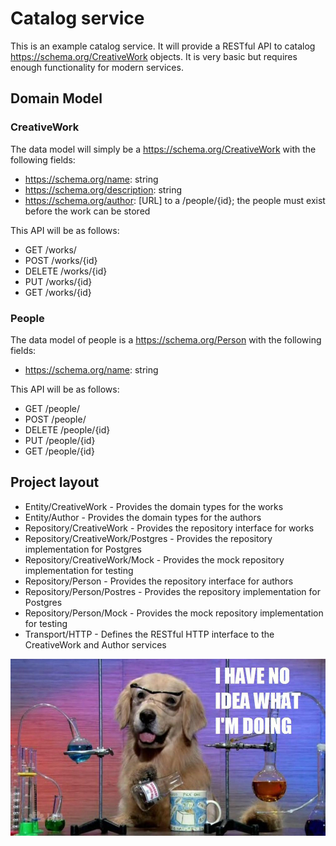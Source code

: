 # Catalog service

This is an example catalog service.  It will provide a RESTful API to catalog https://schema.org/CreativeWork objects.  It is very basic but requires enough functionality for modern services.

## Domain Model

### CreativeWork

The data model will simply be a https://schema.org/CreativeWork with the following fields:

- https://schema.org/name: string
- https://schema.org/description: string
- https://schema.org/author: [URL] to a /people/{id}; the people must exist before the work can be stored

This API will be as follows:

- GET /works/
- POST /works/{id}
- DELETE /works/{id}
- PUT /works/{id}
- GET /works/{id}

### People

The data model of people is a https://schema.org/Person with the following fields:

- https://schema.org/name: string

This API will be as follows: 

- GET /people/
- POST /people/
- DELETE /people/{id}
- PUT /people/{id}
- GET /people/{id}

## Project layout

- Entity/CreativeWork - Provides the domain types for the works
- Entity/Author - Provides the domain types for the authors
- Repository/CreativeWork - Provides the repository interface for works
- Repository/CreativeWork/Postgres - Provides the repository implementation for Postgres
- Repository/CreativeWork/Mock - Provides the mock repository implementation for testing
- Repository/Person - Provides the repository interface for authors
- Repository/Person/Postres - Provides the repository implementation for Postgres
- Repository/Person/Mock - Provides the mock repository implementation for testing
- Transport/HTTP - Defines the RESTful HTTP interface to the CreativeWork and Author services

![I have no idea](./ihave.jpg)
